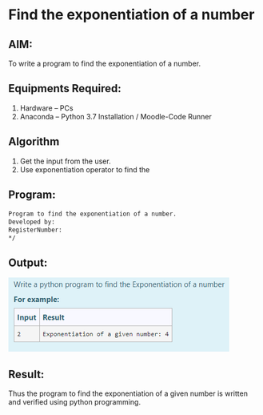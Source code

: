# Find the exponentiation of a number

## AIM:
To write a program to find the exponentiation of a number.

## Equipments Required:
1. Hardware – PCs
2. Anaconda – Python 3.7 Installation / Moodle-Code Runner

## Algorithm
1. Get the input from the user.
2. Use exponentiation operator to find the 

## Program:
```/*
Program to find the exponentiation of a number.
Developed by: 
RegisterNumber: 
*/

```
## Output:
![exponentiation of a number](expo.png)


## Result:
Thus the program to find the exponentiation of a given number is written and verified using python programming.
